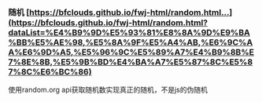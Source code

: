 ####


### 随机 [https://bfclouds.github.io/fwj-html/random.html...](https://bfclouds.github.io/fwj-html/random.html?dataList=%E4%B9%9D%E5%93%81%E8%8A%9D%E9%BA%BB%E5%AE%98,%E5%8A%9F%E5%A4%AB,%E6%9C%AA%E6%9D%A5,%E5%96%9C%E5%89%A7%E4%B9%8B%E7%8E%8B,%E5%9B%BD%E4%BA%A7%E5%87%8C%E5%87%8C%E6%BC%86)
使用random.org api获取随机数实现真正的随机，不是js的伪随机